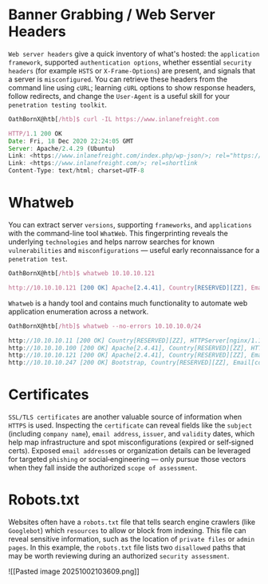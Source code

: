 # Banner Grabbing / Web Server Headers

`Web server headers` give a quick inventory of what's hosted: the `application framework`, supported `authentication options`, whether essential `security headers` (for example `HSTS` or `X-Frame-Options`) are present, and signals that a server is `misconfigured`. You can retrieve these headers from the command line using `cURL`; learning `cURL` options to show response headers, follow redirects, and change the `User-Agent` is a useful skill for your `penetration testing toolkit`.

```js
OathBornX@htb[/htb]$ curl -IL https://www.inlanefreight.com

HTTP/1.1 200 OK
Date: Fri, 18 Dec 2020 22:24:05 GMT
Server: Apache/2.4.29 (Ubuntu)
Link: <https://www.inlanefreight.com/index.php/wp-json/>; rel="https://api.w.org/"
Link: <https://www.inlanefreight.com/>; rel=shortlink
Content-Type: text/html; charset=UTF-8
```

# Whatweb

You can extract server `versions`, supporting `frameworks`, and `applications` with the command-line tool `WhatWeb`. This fingerprinting reveals the underlying `technologies` and helps narrow searches for known `vulnerabilities` and `misconfigurations` — useful early reconnaissance for a `penetration test`.

```js
OathBornX@htb[/htb]$ whatweb 10.10.10.121

http://10.10.10.121 [200 OK] Apache[2.4.41], Country[RESERVED][ZZ], Email[license@php.net], HTTPServer[Ubuntu Linux][Apache/2.4.41 (Ubuntu)], IP[10.10.10.121], Title[PHP 7.4.3 - phpinfo()]
```

`Whatweb` is a handy tool and contains much functionality to automate web application enumeration across a network.

```js
OathBornX@htb[/htb]$ whatweb --no-errors 10.10.10.0/24

http://10.10.10.11 [200 OK] Country[RESERVED][ZZ], HTTPServer[nginx/1.14.1], IP[10.10.10.11], PoweredBy[Red,nginx], Title[Test Page for the Nginx HTTP Server on Red Hat Enterprise Linux], nginx[1.14.1]
http://10.10.10.100 [200 OK] Apache[2.4.41], Country[RESERVED][ZZ], HTTPServer[Ubuntu Linux][Apache/2.4.41 (Ubuntu)], IP[10.10.10.100], Title[File Sharing Service]
http://10.10.10.121 [200 OK] Apache[2.4.41], Country[RESERVED][ZZ], Email[license@php.net], HTTPServer[Ubuntu Linux][Apache/2.4.41 (Ubuntu)], IP[10.10.10.121], Title[PHP 7.4.3 - phpinfo()]
http://10.10.10.247 [200 OK] Bootstrap, Country[RESERVED][ZZ], Email[contact@cross-fit.htb], Frame, HTML5, HTTPServer[OpenBSD httpd], IP[10.10.10.247], JQuery[3.3.1], PHP[7.4.12], Script, Title[Fine Wines], X-Powered-By[PHP/7.4.12], X-UA-Compatible[ie=edge]
```

# Certificates

`SSL/TLS certificates` are another valuable source of information when `HTTPS` is used. Inspecting the `certificate` can reveal fields like the `subject` (including `company name`), `email address`, `issuer`, and `validity` dates, which help map infrastructure and spot misconfigurations (expired or self‑signed certs). Exposed `email address`es or organization details can be leveraged for targeted `phishing` or social‑engineering — only pursue those vectors when they fall inside the authorized `scope of assessment`.

# Robots.txt

Websites often have a `robots.txt` file that tells search engine crawlers (like `Googlebot`) which `resources` to allow or block from indexing. This file can reveal sensitive information, such as the location of `private files` or `admin pages`. In this example, the `robots.txt` file lists two `disallowed` paths that may be worth reviewing during an authorized `security assessment`.

![[Pasted image 20251002103609.png]]
